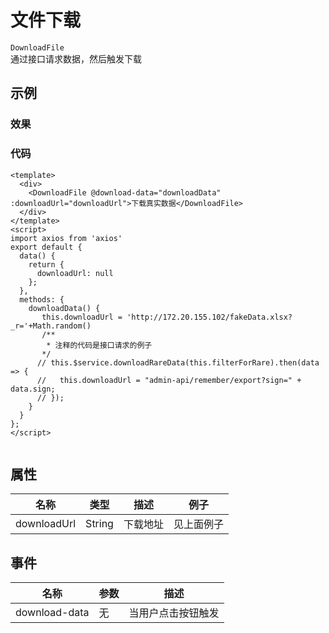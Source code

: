 # 文件下载
`DownloadFile`   
通过接口请求数据，然后触发下载

## 示例  
### 效果  

<Demo>
  <DownloadFileDemo/>
</Demo>

### 代码  
```vue
<template>
  <div>
    <DownloadFile @download-data="downloadData" :downloadUrl="downloadUrl">下载真实数据</DownloadFile>
  </div>
</template>
<script>
import axios from 'axios'
export default {
  data() {
    return {
      downloadUrl: null
    };
  },
  methods: {
    downloadData() {
       this.downloadUrl = 'http://172.20.155.102/fakeData.xlsx?_r='+Math.random()
       /** 
        * 注释的代码是接口请求的例子
       */
      // this.$service.downloadRareData(this.filterForRare).then(data => {
      //   this.downloadUrl = "admin-api/remember/export?sign=" + data.sign;
      // });
    }
  }
};
</script>


```

## 属性  
| 名称 | 类型 | 描述 | 例子 |  
| ---- | ---- | ---- | ---- |
| downloadUrl | String | 下载地址 |见上面例子 |
## 事件
| 名称 | 参数 | 描述 |  
| ---- | ---- | ---- |
| download-data | 无 |当用户点击按钮触发 |
<Comment />